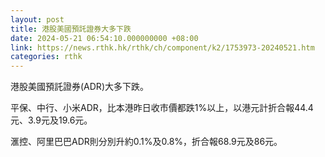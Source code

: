 ```yaml
---
layout: post
title: 港股美國預託證券大多下跌
date: 2024-05-21 06:54:10.000000000 +08:00
link: https://news.rthk.hk/rthk/ch/component/k2/1753973-20240521.htm
categories: rthk
---
```


港股美國預託證券(ADR)大多下跌。

平保、中行、小米ADR，比本港昨日收市價都跌1%以上，以港元計折合報44.4元、3.9元及19.6元。

滙控、阿里巴巴ADR則分別升約0.1%及0.8%，折合報68.9元及86元。

